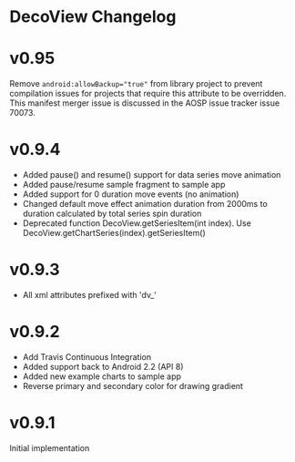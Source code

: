 # DecoView Changelog

v0.95
===

Remove `android:allowBackup="true"` from library project to prevent compilation issues for projects that require this attribute to be overridden.
This manifest merger issue is discussed in the AOSP issue tracker issue 70073.

v0.9.4
===

- Added pause() and resume() support for data series move animation
- Added pause/resume sample fragment to sample app
- Added support for 0 duration move events (no animation)
- Changed default move effect animation duration from 2000ms to duration calculated by total series spin duration
- Deprecated function DecoView.getSeriesItem(int index). Use DecoView.getChartSeries(index).getSeriesItem()

v0.9.3
===

- All xml attributes prefixed with 'dv_'

v0.9.2
===

- Add Travis Continuous Integration
- Added support back to Android 2.2 (API 8)
- Added new example charts to sample app
- Reverse primary and secondary color for drawing gradient


v0.9.1
===

Initial implementation
